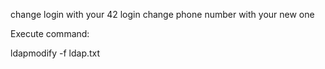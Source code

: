 change login with your 42 login
change phone number with your new one

Execute command:

ldapmodify -f ldap.txt
